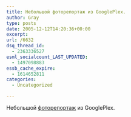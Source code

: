 ```yaml
---
title: Небольшой фоторепортаж из GooglePlex.
author: Gray
type: posts
date: 2005-12-12T14:20:36+00:00
excerpt:
url: /6632
dsq_thread_id:
  - 2363336527
esml_socialcount_LAST_UPDATED:
  - 1497098883
essb_cache_expire:
  - 1614652811
categories:
  - Uncategorized

---
```








Небольшой <a href="http://www.flickr.com/photos/martinvars/sets/1558898/" target="_blank">фоторепортаж</a> из GooglePlex.